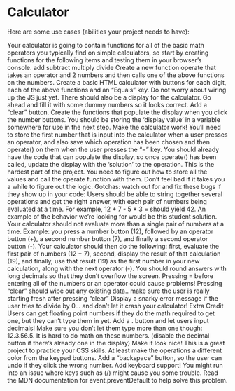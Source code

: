 # Calculator

Here are some use cases (abilities your project needs to have):

Your calculator is going to contain functions for all of the basic math operators you typically find on simple calculators, so start by creating functions for the following items and testing them in your browser’s console.
add
subtract
multiply
divide
Create a new function operate that takes an operator and 2 numbers and then calls one of the above functions on the numbers.
Create a basic HTML calculator with buttons for each digit, each of the above functions and an “Equals” key.
Do not worry about wiring up the JS just yet.
There should also be a display for the calculator. Go ahead and fill it with some dummy numbers so it looks correct.
Add a “clear” button.
Create the functions that populate the display when you click the number buttons. You should be storing the ‘display value’ in a variable somewhere for use in the next step.
Make the calculator work! You’ll need to store the first number that is input into the calculator when a user presses an operator, and also save which operation has been chosen and then operate() on them when the user presses the “=” key.
You should already have the code that can populate the display, so once operate() has been called, update the display with the ‘solution’ to the operation.
This is the hardest part of the project. You need to figure out how to store all the values and call the operate function with them. Don’t feel bad if it takes you a while to figure out the logic.
Gotchas: watch out for and fix these bugs if they show up in your code:
Users should be able to string together several operations and get the right answer, with each pair of numbers being evaluated at a time. For example, 12 + 7 - 5 * 3 = should yield 42. An example of the behavior we’re looking for would be this student solution.
Your calculator should not evaluate more than a single pair of numbers at a time. Example: you press a number button (12), followed by an operator button (+), a second number button (7), and finally a second operator button (-). Your calculator should then do the following: first, evaluate the first pair of numbers (12 + 7), second, display the result of that calculation (19), and finally, use that result (19) as the first number in your new calculation, along with the next operator (-).
You should round answers with long decimals so that they don’t overflow the screen.
Pressing = before entering all of the numbers or an operator could cause problems!
Pressing “clear” should wipe out any existing data.. make sure the user is really starting fresh after pressing “clear”
Display a snarky error message if the user tries to divide by 0… and don’t let it crash your calculator!
Extra Credit
Users can get floating point numbers if they do the math required to get one, but they can’t type them in yet. Add a . button and let users input decimals! Make sure you don’t let them type more than one though: 12.3.56.5. It is hard to do math on these numbers. (disable the decimal button if there’s already one in the display)
Make it look nice! This is a great project to practice your CSS skills. At least make the operations a different color from the keypad buttons.
Add a “backspace” button, so the user can undo if they click the wrong number.
Add keyboard support! You might run into an issue where keys such as (/) might cause you some trouble. Read the MDN documentation for event.preventDefault to help solve this problem.